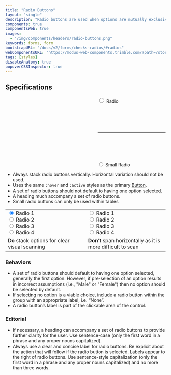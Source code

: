 ```yaml
---
title: "Radio Buttons"
layout: "single"
description: "Radio buttons are used when options are mutually exclusive."
components: true
componentsWeb: true
images:
  - "/img/components/headers/radio-buttons.png"
keywords: forms, form
bootstrapURL: "/docs/v2/forms/checks-radios/#radios"
webComponentsURL: "https://modus-web-components.trimble.com/?path=/story/components-radio-group--default"
tags: [styles]
disableAnatomy: true
popoverCSSInspector: true
---
```


## Specifications

<div
  class="guide-example-block bg-secondary py-5 mb-2"
  style="padding-left: 290px; --bs-bg-opacity: 0.03">
  <div class="guide-sample py-3">
    <div class="form-check my-2 mb-5 pb-5">
      <input
        class="form-check-input pe-none"
        style="height:16px; width:16px;"
        type="radio"
        name="Radios"
        id="Radios1"
        value="option1"
        data-bs-toggle="popover"
        data-bs-placement="left"
        data-bs-custom-class="popover-css-inspector"
        data-css-inspector-hide="b-radius color font-size margin padding"
        data-css-inspector-show="b-color" />
      <label
        class="form-check-label pe-none"
        for="Radios1"
        data-bs-toggle="popover"
        data-bs-placement="right"
        data-bs-custom-class="popover-css-inspector"
        data-css-inspector-hide="bg-color b-radius height margin padding"
        data-css-inspector-show="">
        Radio
      </label>
    </div>
    <hr class="visually-hidden" style="margin-top: 90px;">
    <div class="form-check-sm my-2 mt-5" style="margin-top: 90px;">
      <input
        class="form-check-input pe-none"
        type="radio"
        name="Radios"
        id="Radios2"
        value="option1"
        data-bs-toggle="popover"
        data-bs-placement="left"
        data-bs-custom-class="popover-css-inspector"
        data-css-inspector-hide="b-radius b-width bg-color color font-size margin padding"
        data-css-inspector-show="" />
      <label
        class="form-check-label pe-none"
        for="Radios2"
        data-bs-toggle="popover"
        data-bs-placement="right"
        data-bs-custom-class="popover-css-inspector"
        data-css-inspector-hide="bg-color b-radius height margin padding"
        data-css-inspector-show="">
        Small Radio
      </label>
    </div>
  </div>
</div>

- Always stack radio buttons vertically. Horizontal variation should not be used.
- Uses the same `:hover` and `:active` styles as the primary [Button](/components/web/buttons/).
- A set of radio buttons should not default to having one option selected.
- A heading much accompany a set of radio buttons.
- Small radio buttons can only be used within tables

<table class="table table-bordered">
  <tr>
    <td width="50%">
   <div class="form-check">
  <input class="form-check-input" type="radio" name="exampleRadios" id="exampleRadios1" value="option1" checked>
  <label class="form-check-label" for="exampleRadios1">
    Radio 1
  </label>
</div>
<div class="form-check">
  <input class="form-check-input" type="radio" name="exampleRadios" id="exampleRadios2" value="option2">
  <label class="form-check-label" for="exampleRadios2">
    Radio 2
  </label>
</div>
<div class="form-check">
  <input class="form-check-input" type="radio" name="exampleRadios" id="exampleRadios3" value="option3">
  <label class="form-check-label" for="exampleRadios3">
    Radio 3
  </label>
</div>
<div class="form-check">
  <input class="form-check-input" type="radio" name="exampleRadios" id="exampleRadios4" value="option4">
  <label class="form-check-label" for="exampleRadios4">
    Radio 4
  </label>
</div>
    </td>
    <td>
      <div class="form-check form-check-inline">
  <input class="form-check-input" type="radio" name="inlineRadioOptions" id="inlineRadio1" value="option1">
  <label class="form-check-label" for="inlineRadio1">Radio 1</label>
</div>
<div class="form-check form-check-inline">
  <input class="form-check-input" type="radio" name="inlineRadioOptions" id="inlineRadio2" value="option2">
  <label class="form-check-label" for="inlineRadio2">Radio 2</label>
</div>
<div class="form-check form-check-inline">
  <input class="form-check-input" type="radio" name="inlineRadioOptions" id="inlineRadio3" value="option3">
  <label class="form-check-label" for="inlineRadio3">Radio 3</label>
</div>
<div class="form-check form-check-inline">
  <input class="form-check-input" type="radio" name="inlineRadioOptions" id="inlineRadio4" value="option3">
  <label class="form-check-label" for="inlineRadio4">Radio 4</label>
</div>
</div>
    </td>
  </tr>
  <tr>
    <td class="do">
      <strong class="text-success">Do</strong> stack options for clear visual
      scanning
    </td>
    <td class="dont">
      <strong class="text-danger">Don’t</strong> span horizontally as it is more
      difficult to scan
    </td>
  </tr>
</table>

### Behaviors

- A set of radio buttons should default to having one option selected, generally the first option. However, if pre-selection of an option results in incorrect assumptions (i.e., "Male" or "Female") then no option should be selected by default.
- If selecting no option is a viable choice, include a radio button within the group with an appropriate label, i.e. “None”.
- A radio button’s label is part of the clickable area of the control.

### Editorial

- If necessary, a heading can accompany a set of radio buttons to provide further clarity for the user. Use sentence-case (only the first word in a phrase and any proper nouns capitalized).
- Always use a clear and concise label for radio buttons. Be explicit about the action that will follow if the radio button is selected. Labels appear to the right of radio buttons. Use sentence-style capitalization (only the first word in a phrase and any proper nouns capitalized) and no more than three words.
